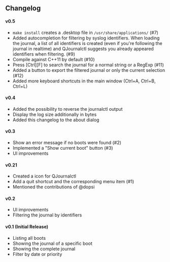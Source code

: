 ## Changelog

#### v0.5
* `make install` creates a .desktop file in `/usr/share/applications/` (#7)
* Added autocompletion for filtering by syslog identifiers. When loading
  the journal, a list of all identifiers is created (even if you're
  following the journal in realtime) and QJournalctl suggests you
  already appeared identifiers when filtering. (#9)
* Compile against C++11 by default (#10)
* Press [Ctrl][F] to search the journal for a normal string or a RegExp (#11)
* Added a button to export the filtered journal or only the current selection (#12)
* Added more keyboard shortcuts in the main window (Ctrl+A, Ctrl+B, Ctrl+L)


#### v0.4
* Added the possibility to reverse the journalctl output
* Display the log size additionally in bytes
* Added this changelog to the about dialog


#### v0.3
* Show an error message if no boots were found (#2)
* Implemented a "Show current boot" button (#3)
* UI improvements


#### v0.21
* Created a icon for QJournalctl
* Add a quit shortcut and the corresponding menu item (#1)
* Mentioned the contributions of @dopsi


#### v0.2
* UI improvements
* Filtering the journal by identifiers


#### v0.1 (Initial Release)
* Listing all boots
* Showing the journal of a specific boot
* Showing the complete journal
* Filter by date or priority
